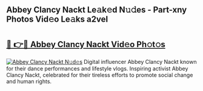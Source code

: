 ## Abbey Clancy Nackt Le𝚊k𝚎d N𝚞𝚍es - Part-xny Photos Vid𝚎o Le𝚊ks a2veI

# <h2><a href="http://fb7piqd.evod.top/?m=Abbey+Clancy+Nackt">🔗 👉🔴 Abbey Clancy Nackt Vid𝚎o Ph𝚘t𝚘s</a></h2>

[![Abbey Clancy Nackt N𝚞d𝚎s](https://i.imgur.com/8V9OHl7.gif)](http://fb7piqd.evod.top/?m=Abbey+Clancy+Nackt)
Digital influencer Abbey Clancy Nackt known for their dance performances and lifestyle vlogs. Inspiring activist Abbey Clancy Nackt, celebrated for their tireless efforts to promote social change and human rights. 
